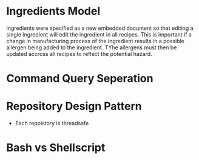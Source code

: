 # Ingredients Model
Ingredients were specified as a new embedded document so that editing a single ingredient will edit the ingredient in all recipes.
This is important if a change in manufacturing process of the ingredient results in a possible allergen being added to the ingredient. TYhe allergens must then be updated accross all recipes to reflect the potential hazard.


# Command Query Seperation

# Repository Design Pattern
- Each repoistory is threadsafe 


# Bash vs Shellscript